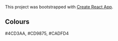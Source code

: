 This project was bootstrapped with [Create React App](https://github.com/facebook/create-react-app).

## Colours
#4CD3AA, #CD9875, #CADFD4